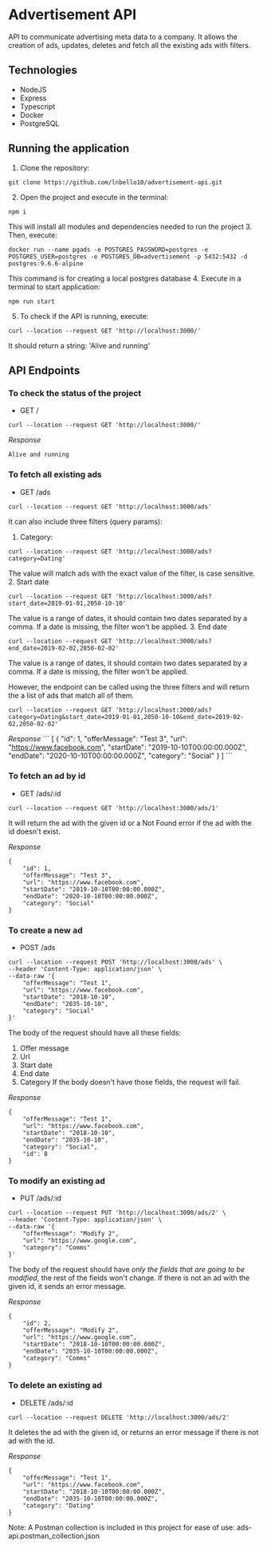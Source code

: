 # Advertisement API

API to communicate advertising meta data to a company. It allows the creation of ads, updates, deletes and fetch all the existing ads with filters.

## Technologies

- NodeJS
- Express
- Typescript
- Docker
- PostgreSQL

## Running the application

1. Clone the repository:
```
git clone https://github.com/lnbello10/advertisement-api.git
```
2. Open the project and execute in the terminal:
```
npm i
```
This will install all modules and dependencies needed to run the project
3. Then, execute:
```
docker run --name pgads -e POSTGRES_PASSWORD=postgres -e POSTGRES_USER=postgres -e POSTGRES_DB=advertisement -p 5432:5432 -d postgres:9.6.6-alpine
```
This command is for creating a local postgres database
4. Execute in a terminal to start application:
```
npm run start
```
5. To check if the API is running, execute:
```
curl --location --request GET 'http://localhost:3000/'
```
It should return a string: 'Alive and running'

## API Endpoints

### To check the status of the project
- GET /
```
curl --location --request GET 'http://localhost:3000/'
```

*Response*

```
Alive and running
```

### To fetch all existing ads
- GET /ads
```
curl --location --request GET 'http://localhost:3000/ads'
```
It can also include three filters (query params):
1. Category:
```
curl --location --request GET 'http://localhost:3000/ads?category=Dating'
```
The value will match ads with the exact value of the filter, is case sensitive.
2. Start date
```
curl --location --request GET 'http://localhost:3000/ads?start_date=2019-01-01,2050-10-10'
```
The value is a range of dates, it should contain two dates separated by a comma. If a date is missing, the filter won't be applied.
3. End date
```
curl --location --request GET 'http://localhost:3000/ads?end_date=2019-02-02,2050-02-02'
```
The value is a range of dates, it should contain two dates separated by a comma. If a date is missing, the filter won't be applied.

However, the endpoint can be called using the three filters and will return the a list of ads that match all of them.
```
curl --location --request GET 'http://localhost:3000/ads?category=Dating&start_date=2019-01-01,2050-10-10&end_date=2019-02-02,2050-02-02'
```

*Response*
´´´
[
    {
        "id": 1,
        "offerMessage": "Test 3",
        "url": "https://www.facebook.com",
        "startDate": "2019-10-10T00:00:00.000Z",
        "endDate": "2020-10-10T00:00:00.000Z",
        "category": "Social"
    }
]
´´´

### To fetch an ad by id
- GET /ads/:id
```
curl --location --request GET 'http://localhost:3000/ads/1'
```
It will return the ad with the given id or a Not Found error if the ad with the id doesn't exist.

*Response*

```
{
    "id": 1,
    "offerMessage": "Test 3",
    "url": "https://www.facebook.com",
    "startDate": "2019-10-10T00:00:00.000Z",
    "endDate": "2020-10-10T00:00:00.000Z",
    "category": "Social"
}
```

### To create a new ad
- POST /ads
```
curl --location --request POST 'http://localhost:3000/ads' \
--header 'Content-Type: application/json' \
--data-raw '{
    "offerMessage": "Test 1",
    "url": "https://www.facebook.com",
    "startDate": "2018-10-10",
    "endDate": "2035-10-10",
    "category": "Social"
}'
```
The body of the request should have all these fields:
1. Offer message
2. Url
3. Start date
4. End date
5. Category
If the body doesn't have those fields, the request will fail.

*Response*

```
{
    "offerMessage": "Test 1",
    "url": "https://www.facebook.com",
    "startDate": "2018-10-10",
    "endDate": "2035-10-10",
    "category": "Social",
    "id": 8
}
```

### To modify an existing ad
- PUT /ads/:id
```
curl --location --request PUT 'http://localhost:3000/ads/2' \
--header 'Content-Type: application/json' \
--data-raw '{
    "offerMessage": "Modify 2",
    "url": "https://www.google.com",
    "category": "Comms"
}'
```
The body of the request should have *only the fields that are going to be modified*, the rest of the fields won't change.
If there is not an ad with the given id, it sends an error message.

*Response*

```
{
    "id": 2,
    "offerMessage": "Modify 2",
    "url": "https://www.google.com",
    "startDate": "2018-10-10T00:00:00.000Z",
    "endDate": "2035-10-10T00:00:00.000Z",
    "category": "Comms"
}
```

### To delete an existing ad
- DELETE /ads/:id
```
curl --location --request DELETE 'http://localhost:3000/ads/2'
```
It deletes the ad with the given id, or returns an error message if there is not ad with the id.

*Response*
```
{
    "offerMessage": "Test 1",
    "url": "https://www.facebook.com",
    "startDate": "2018-10-10T00:00:00.000Z",
    "endDate": "2035-10-10T00:00:00.000Z",
    "category": "Dating"
}
```

Note: A Postman collection is included in this project for ease of use: ads-api.postman_collection.json
